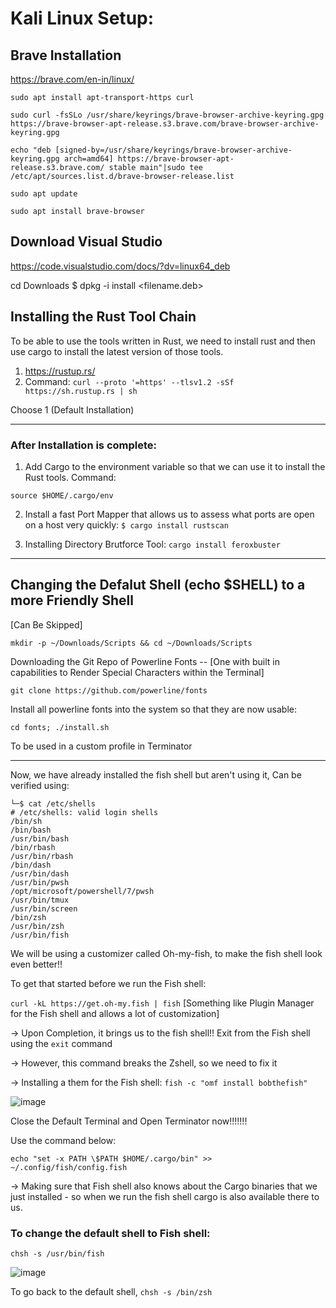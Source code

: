 # Kali Linux Setup:



## Brave Installation
https://brave.com/en-in/linux/

```
sudo apt install apt-transport-https curl

sudo curl -fsSLo /usr/share/keyrings/brave-browser-archive-keyring.gpg https://brave-browser-apt-release.s3.brave.com/brave-browser-archive-keyring.gpg

echo "deb [signed-by=/usr/share/keyrings/brave-browser-archive-keyring.gpg arch=amd64] https://brave-browser-apt-release.s3.brave.com/ stable main"|sudo tee /etc/apt/sources.list.d/brave-browser-release.list

sudo apt update

sudo apt install brave-browser
```

## Download Visual Studio

https://code.visualstudio.com/docs/?dv=linux64_deb

cd Downloads
$ dpkg -i install <filename.deb>

## Installing the Rust Tool Chain

To be able to use the tools written in Rust, we need to install rust and then use cargo to install the latest version of those tools.

1. https://rustup.rs/
2. Command: `curl --proto '=https' --tlsv1.2 -sSf https://sh.rustup.rs | sh`

Choose 1 (Default Installation)

---------------------------------------------------
### After Installation is complete:

1. Add Cargo to the environment variable so that we can use it to install the Rust tools. Command:

`source $HOME/.cargo/env`

2. Install a fast Port Mapper that allows us to assess what ports are open on a host very quickly:
`$ cargo install rustscan`

3. Installing Directory Brutforce Tool:
`cargo install feroxbuster`

------------------------------------------------------------------------------------------
## Changing the Defalut Shell (echo $SHELL) to a more Friendly Shell

[Can Be Skipped]

`mkdir -p ~/Downloads/Scripts && cd ~/Downloads/Scripts`

Downloading the Git Repo of Powerline Fonts -- [One with built in capabilities to Render Special Characters within the Terminal]

`git clone https://github.com/powerline/fonts`

Install all powerline fonts into the system so that they are now usable:
```
cd fonts; ./install.sh
```

To be used in a custom profile in Terminator

------------------------------
Now, we have already installed the fish shell but aren't using it, Can be verified using:

```
└─$ cat /etc/shells
# /etc/shells: valid login shells
/bin/sh
/bin/bash
/usr/bin/bash
/bin/rbash
/usr/bin/rbash
/bin/dash
/usr/bin/dash
/usr/bin/pwsh
/opt/microsoft/powershell/7/pwsh
/usr/bin/tmux
/usr/bin/screen
/bin/zsh
/usr/bin/zsh
/usr/bin/fish
```

We will be using a customizer called Oh-my-fish, to make the fish shell look even better!!

To get that started before we run the Fish shell:

`curl -kL https://get.oh-my.fish | fish` [Something like Plugin Manager for the Fish shell and allows a lot of customization]

-> Upon Completion, it brings us to the fish shell!! Exit from the Fish shell using the `exit` command

-> However, this command breaks the Zshell, so we need to fix it

-> Installing a them for the Fish shell:
`fish -c "omf install bobthefish"`

![image](https://user-images.githubusercontent.com/11171288/206270277-1b0c4123-ba04-4773-a65f-aef2d2dbe3e2.png)


Close the Default Terminal and Open Terminator now!!!!!!!

Use the command below:

`echo "set -x PATH \$PATH $HOME/.cargo/bin" >> ~/.config/fish/config.fish`

-> Making sure that Fish shell also knows about the Cargo binaries that we just installed - so when we run the fish shell cargo is also available there to us.

### To change the default shell to Fish shell:

`chsh -s /usr/bin/fish`

![image](https://user-images.githubusercontent.com/11171288/206270887-314fcabe-1a59-4700-921a-628de46d5709.png)


To go back to the default shell, 
`chsh -s /bin/zsh`
